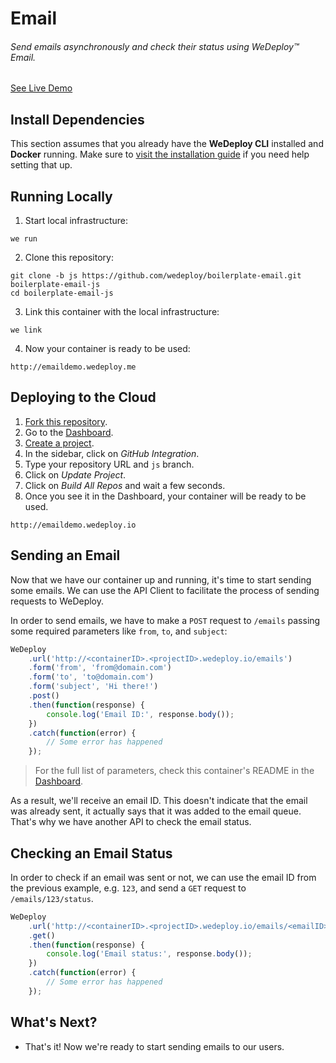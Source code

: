 # Email

###### Send emails asynchronously and check their status using *WeDeploy™ Email*.

<div class="guide-btn-cta">
  <a class="btn btn-accent btn-sm" href="http://emailjava.boilerplate.wedeploy.io">
    <span class="icon-16-circle-arrow"></span>See Live Demo
  </a>
</div>

<!-- <article id="install-dependencies"> -->

## Install Dependencies

This section assumes that you already have the **WeDeploy CLI** installed and **Docker** running. Make sure to [visit the installation guide](/docs/intro/using-the-cli.html) if you need help setting that up.

<!-- </article> -->

<!-- <article id="running-locally"> -->

## Running Locally

1. Start local infrastructure:

  ```text
we run
  ```

2. Clone this repository:

  ```text
git clone -b js https://github.com/wedeploy/boilerplate-email.git boilerplate-email-js
cd boilerplate-email-js
  ```

3. Link this container with the local infrastructure:

  ```text
we link
  ```

4. Now your container is ready to be used:

  ```text
http://emaildemo.wedeploy.me
  ```

<!-- </article> -->

<!-- <article id="deploying-to-the-cloud"> -->

## Deploying to the Cloud

1. [Fork this repository](https://github.com/wedeploy/boilerplate-email/fork).
2. Go to the [Dashboard](http://dashboard.wedeploy.io).
3. [Create a project](http://dashboard.wedeploy.io/projects/create).
4. In the sidebar, click on *GitHub Integration*.
5. Type your repository URL and `js` branch.
6. Click on *Update Project*.
7. Click on *Build All Repos* and wait a few seconds.
8. Once you see it in the Dashboard, your container will be ready to be used.

  ```text
http://emaildemo.wedeploy.io
  ```

<!-- </article> -->

<!-- <article id="sending-an-email"> -->

## Sending an Email

Now that we have our container up and running, it's time to start sending some emails. We can use the API Client to facilitate the process of sending requests to WeDeploy.

In order to send emails, we have to make a `POST` request to `/emails` passing some required parameters like `from`, `to`, and `subject`:

```js
WeDeploy
	.url('http://<containerID>.<projectID>.wedeploy.io/emails')
	.form('from', 'from@domain.com')
	.form('to', 'to@domain.com')
	.form('subject', 'Hi there!')
	.post()
	.then(function(response) {
		console.log('Email ID:', response.body());
	})
	.catch(function(error) {
		// Some error has happened
	});
```

> For the full list of parameters, check this container's README in the [Dashboard](http://dashboard.wedeploy.io/).

As a result, we'll receive an email ID. This doesn't indicate that the email was already sent, it actually says that it was added to the email queue. That's why we have another API to check the email status.

<!-- </article> -->

<!-- <article id="checking-email-status"> -->

## Checking an Email Status

In order to check if an email was sent or not, we can use the email ID from the previous example, e.g. `123`, and send a `GET` request to `/emails/123/status`.

```js
WeDeploy
	.url('http://<containerID>.<projectID>.wedeploy.io/emails/<emailID>/status')
	.get()
	.then(function(response) {
		console.log('Email status:', response.body());
	})
	.catch(function(error) {
		// Some error has happened
	});
```

<!-- </article> -->

## What's Next?

* That's it! Now we're ready to start sending emails to our users.
